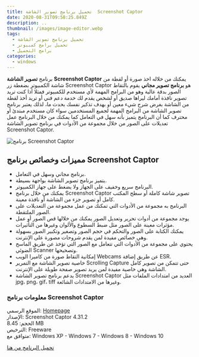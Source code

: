 ```yaml
---
title: تحميل برنامج تصوير الشاشة  Screenshot Captor
date: 2020-08-31T09:58:25.849Z
description: ..
thumbnail: /images/image-editor.webp
tags:
  - تحميل برنامج تصوير الشاشة
  - تحميل برامج كمبيوتر
  - برامج التحميل
categories:
  - windows
---
```

<!--StartFragment-->

برنامج **تصوير الشاشة** **Screenshot Captor** يمكنك من خلاله اخذ صورة أو لقطة من شاشة الكمبيوتر بضغطة زر Screenshot Captor هو **برنامج تصوير مجاني** يقوم بالتقاط الصور بدقة عالية وهو من البرامج المهمة لأي مستخدم للكمبيوتر فمثلا أذا كنت تريد تصوير نافذة أمامك ليراها صديق أو لشخص يقدم لك خدمة دعم فني أو تريد أخذ لقطة من الشاشة بغرض شرح شيء معين أو بهدف تذكير نفسك بحدث ما، لذلك يعتبر برنامج تصوير الشاشة من البرامج المهمة لجميع المستخدمين سواء كان مستخدم مبتدئ أو محترف كما أن البرنامج يتميز بأنه سهل في التعامل كما يمكنك من خلال البرنامج عمل تعديلات على الصور من خلال مجموعة من الأدوات في برنامج تصوير الشاشة Screenshot Captor.

![برنامج Screenshot Captor](https://1.bp.blogspot.com/-K9t_OC916Ow/XHqQOsbD7DI/AAAAAAAABVo/Qh6EP2pkHUIINhBYaI_VxDVtHPQFDvIVwCLcBGAs/s1600/Screenshot-Captor.png "Screenshot Captor")

## مميزات وخصائص برنامج Screenshot Captor

* برنامج مجاني وسهل في التعامل.
* يتميز برنامج تصوير الشاشة بواجهة بسيطة.
* البرنامج سريع وخفيف على الجهاز ولا يضغط على جهاز الكمبيوتر.
* يمكنك من خلال برنامج Screenshot Captor تصوير شاشة كاملة أو سطح المكتب كامل أو تصوير جزء من الشاشة أو نافذة معينة.
* البرنامج به مجموعة من الأدوات التي تمكنك من عمل مجموعة من التعديلات على الصور الملتقطة.
* يوجد مجموعة من أدوات تحرير وتعديل الصور يمكنك من خلالها قص الصور أو عمل مؤثرات معينة على الصور مثل ضبط السطوع والألوان وغيرها من التأثيرات.
* يمكنك الكتابة على الصور والتحكم في حجم الصور وتصغير وتكبير الصور بسهولة وهي خصائص مفيدة لمن يقدم شروحات مصورة على الإنترنت.
* يحتوي على مجموعة من الأدوات التي تتعامل مع الصور التي تؤخذ عن طريق الماسح الضوئي Scanner وتصحيحها.
* إمكانية التقاط صورة من كاميرا الويب Webcams عن طريق إضافة ESR.
* خاصية تصوير الشاشة مع التمرير Scrolling Capture حتى تتمكن من تصوير كامل الشاشة وهي خاصية مفيدة لمن يريد تصوير صفحة طويلة على الإنترنت.
* يدعم برنامج تصوير الشاشة Screenshot Captor العديد من امتدادات الملفات مثل jpg، png، gif، tiff وغيرها من الامتدادات الشائعة.

### معلومات برنامج Screenshot Captor

الموقع الرسمي: [Homepage](http://www.donationcoder.com/)\
الإصدار: Screenshot Captor 4.31.2\
الحجم: 8.45 MB\
الترخيص: Freeware\
متوافق مع: Windows XP - Windows 7 - Windows 8 - Windows 10

[تحميل البرنامج من هنا](http://www.donationcoder.com/Software/Mouser/screenshotcaptor/downloads/ScreenshotCaptorSetup.exe)

<!--EndFragment-->
